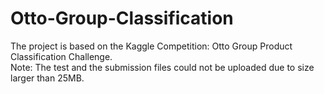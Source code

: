 # Otto-Group-Classification
The project is based on the Kaggle Competition: Otto Group Product Classification Challenge.  
Note: The test and the submission files could not be uploaded due to size larger than 25MB. 
